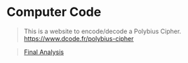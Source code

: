# Computer Code
> This is a website to encode/decode a Polybius Cipher. https://www.dcode.fr/polybius-cipher 

>[Final Analysis](https://github.com/EPHS-CyberSecurity-2020-Hour1/CipherProject/blob/main/Polybius_final_analysis.md)
